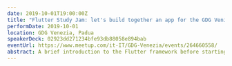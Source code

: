 ```yaml
---
date: 2019-10-01T19:00:00Z
title: "Flutter Study Jam: let's build together an app for the GDG Venice"
performDate: 2019-10-01
location: GDG Venezia, Padua
speakerDeck: 02923dd271234bfe93db88058e894bab
eventUrl: https://www.meetup.com/it-IT/GDG-Venezia/events/264660558/
abstract: A brief introduction to the Flutter framework before starting a codelab where an app for GDG Venice will be built starting from a custom skeleton.<br><br>The skeleton is available on <a href="https://github.com/GDG-Venezia/flutter-study-jam" target="BLANK">Github</a> together with 3 sample applications a hello world, a bottom navigation bar example, and a list view example
---
```

